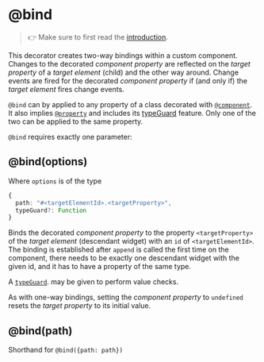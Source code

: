 ---
---
# @bind

> :point_right: Make sure to first read the [introduction](./index.md).

This decorator creates two-way bindings within a custom component. Changes to the decorated *component property* are reflected on the *target property* of a *target element* (child) and the other way around. Change events are fired for the decorated *component property* if (and only if) the *target element* fires change events.

`@bind` can by applied to any property of a class decorated with [`@component`](./@component.md). It also implies [`@property`](./@property.md) and includes its [typeGuard](./@property.md) feature. Only one of the two can be applied to the same property.

`@bind` requires exactly one parameter:

## @bind(options)

Where `options` is of the type
```ts
{
  path: "#<targetElementId>.<targetProperty>",
  typeGuard?: Function
}
```

Binds the decorated *component property* to the property `<targetProperty>` of the *target element* (descendant widget) with an `id` of `<targetElementId>`. The binding is established after `append` is called the first time on the component, there needs to be exactly one descendant widget with the given id, and it has to have a property of the same type.

A [`typeGuard`](./@property.md). may be given to perform value checks.

As with one-way bindings, setting the *component property* to `undefined` resets the *target property* to its initial value.

## @bind(path)

Shorthand for `@bind({path: path})`
